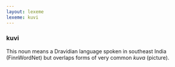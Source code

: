 ```yaml
---
layout: lexeme
lexeme: kuvi
---
```


###  kuvi 
This noun means a Dravidian language spoken in southeast India (FinnWordNet) but overlaps forms of very common *kuva* (picture).

